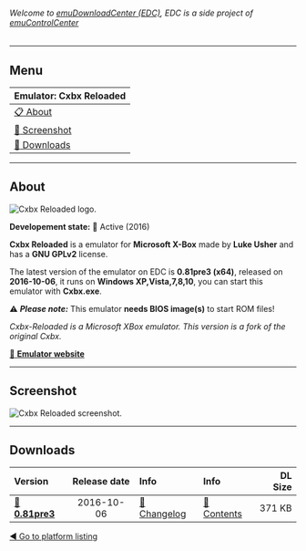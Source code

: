 ###### Welcome to [emuDownloadCenter (EDC)](https://github.com/PhoenixInteractiveNL/emuDownloadCenter/wiki/), EDC is a side project of [emuControlCenter](https://github.com/PhoenixInteractiveNL/emuControlCenter/wiki/)
***
## Menu
| **Emulator: Cxbx Reloaded** |
|:---------|
| [:clipboard: About](#about) |
| [:sunrise: Screenshot](#screenshot) |
| [:floppy_disk: Downloads](#downloads) |
***
## About
![](https://github.com/PhoenixInteractiveNL/emuDownloadCenter/wiki/images_emulator/cxbxreloaded_logo_200.jpg "Cxbx Reloaded logo.")

**Developement state:** :large_blue_circle: Active (2016)

**Cxbx Reloaded** is a emulator for **Microsoft X-Box** made by **Luke Usher** and has a **GNU GPLv2** license.

The latest version of the emulator on EDC is **0.81pre3 (x64)**, released on **2016-10-06**, it runs on **Windows XP,Vista,7,8,10**, you can start this emulator with **Cxbx.exe**.

:warning: _**Please note:**_ This emulator **needs BIOS image(s)** to start ROM files!

_Cxbx-Reloaded is a Microsoft XBox emulator. This version is a fork of the original Cxbx._

[:link: **Emulator website**](https://github.com/LukeUsher/Cxbx-Reloaded)
***
## Screenshot
![](https://raw.githubusercontent.com/PhoenixInteractiveNL/emuDownloadCenter/master/hooks/cxbxreloaded/screen.jpg "Cxbx Reloaded screenshot.")
***
## Downloads
| Version  | Release date  | Info       | Info       | DL Size    |
|:---------|:-------------:|:-----------|:-----------|-----------:|
| [:floppy_disk: **0.81pre3**](https://github.com/PhoenixInteractiveNL/edc-repo0006/raw/master/cxbxreloaded/0.81pre3.7z) | 2016-10-06 | [:page_facing_up: Changelog](https://github.com/PhoenixInteractiveNL/edc-repo0006/blob/master/cxbxreloaded/0.81pre3_changelog.txt) | [:mag_right: Contents](https://github.com/PhoenixInteractiveNL/edc-repo0006/blob/master/cxbxreloaded/0.81pre3_contents.txt) | 371 KB |

[:arrow_backward: Go to platform listing](https://github.com/PhoenixInteractiveNL/emuDownloadCenter/wiki/EDC-Platform-List)
